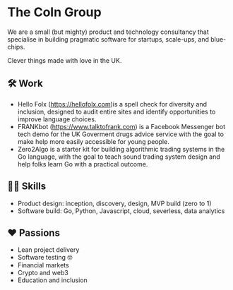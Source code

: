 # The Coln Group

We are a small (but mighty) product and technology consultancy that specialise in building pragmatic software for startups, scale-ups, and blue-chips.

Clever things made with love in the UK.

## 🛠 Work

- Hello Folx (<https://hellofolx.com>)is a spell check for diversity and inclusion, designed to audit entire sites and identify opportunities to improve language choices.
- FRANKbot (<https://www.talktofrank.com>) is a Facebook Messenger bot tech demo for the UK Goverment drugs advice service with the goal to make help more easily accessible for young people.
- Zero2Algo is a starter kit for building algorithmic trading systems in the Go language, with the goal to teach sound trading system design and help folks learn Go with a practical outcome.

## 👩‍🔬 Skills

- Product design: inception, discovery, design, MVP build (zero to 1)
- Software build: Go, Python, Javascript, cloud, severless, data analytics

## ❤️ Passions

- Lean project delivery
- Software testing 🤓
- Financial markets
- Crypto and web3
- Education and inclusion

